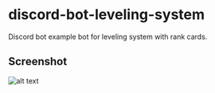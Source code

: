 # discord-bot-leveling-system
Discord bot example bot for leveling system with rank cards.

## Screenshot
![alt text](https://i.imgur.com/5s3AXKJ.png)
